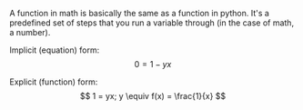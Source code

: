 A function in math is basically the same as a function in python. It's a predefined set of steps that you run a variable through (in the case of math, a number).

Implicit (equation) form:
$$
0 = 1 -yx
$$

Explicit (function) form:
$$
1 = yx; y \equiv f(x) = \frac{1}{x}
$$
